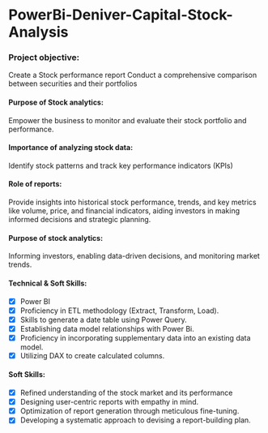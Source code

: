 # PowerBi-Deniver-Capital-Stock-Analysis

### Project objective:

Create a Stock performance report
Conduct a comprehensive comparison between securities and their portfolios

#### Purpose of Stock analytics:
Empower the business to monitor and evaluate their stock portfolio and performance.
#### Importance of analyzing stock data:
Identify stock patterns and track key performance indicators (KPIs)
#### Role of reports: 
Provide insights into historical stock performance, trends, and key metrics like volume, price, and financial indicators, aiding investors in making informed decisions and strategic planning.
#### Purpose of stock analytics: 
Informing investors, enabling data-driven decisions, and monitoring market trends.

#### Technical & Soft Skills:
- [x] Power BI
- [X]	Proficiency in ETL methodology (Extract, Transform, Load).
- [x]	Skills to generate a date table using Power Query.
- [x]	Establishing data model relationships with Power Bi.
- [x]	Proficiency in incorporating supplementary data into an existing data model.
- [x]	Utilizing DAX to create calculated columns.

#### Soft Skills:
- [x]	Refined understanding of the stock market and its performance
- [x]	Designing user-centric reports with empathy in mind.
- [x]	Optimization of report generation through meticulous fine-tuning.
- [x]	Developing a systematic approach to devising a report-building plan.
